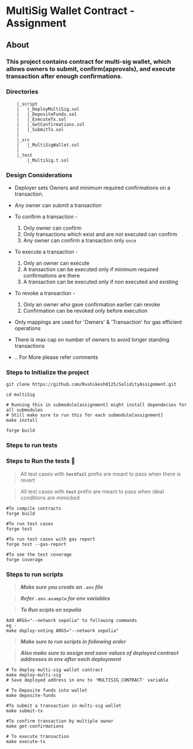 # MultiSig Wallet Contract - Assignment

## About

### This project contains contract for multi-sig wallet, which allows owners to submit, confirm(approvals), and execute transaction after enough confirmations.

### Directories

```
    |_script
    |   |_DeployMultiSig.sol
    |   |_DepositeFunds.sol
    |   |_ExecuteTx.sol
    |   |_GetConfirmations.sol
    |   |_SubmitTx.sol
    |
    |_src
    |   |_MultiSigWallet.sol
    |
    |_test
        |_MultiSig.t.sol

```

### Design Considerations

- Deployer sets Owners and minimum required confirmations on a transaction.

- Any owner can submit a transaction

- To confirm a transaction -

  1. Only owner can confirm
  2. Only transactions which exist and are not executed can confirm
  3. Any owner can confirm a transaction only `once`

- To execute a transaction -

  1. Only an owner can execute
  2. A transaction can be executed only if minimum required confirmations are there
  3. A transaction can be executed only if non executed and existing

- To revoke a transaction -

  1. Only an owner who gave confirmation earlier can revoke
  2. Confirmation can be revoked only before execution

- Only mappings are used for 'Owners' & 'Transaction' for gas efficient operations

- There is max cap on number of owners to avoid longer standing transactions

- .. For More please refer comments

### Steps to Initialize the project

```
git clone https://github.com/Rushikesh0125/SolidityAssignment.git

cd multiSig

# Running this in submodule[assignment] might install dependecies for all submodules
# Still make sure to run this for each submodule[assignment]
make install

forge build
```

### Steps to run tests

### Steps to Run the tests 🔧 <a name = "tests"></a>

> All test cases with **_`testFail`_** prefix are meant to pass when there is revert

> All test cases with **_`test`_** prefix are meant to pass when ideal conditions are mimicked

```
#To compile contracts
forge build

#To run test cases
forge test

#To run test cases with gas report
forge test --gas-report

#To see the test coverage
forge coverage
```

### Steps to run scripts

> **_Make sure you create an `.env` file_**

> **_Refer `.env.example` for env variables_**

> **_To Run scipts on sepolia_**

```
Add ARGS="--network sepolia" to following commands
eg -
make deploy-voting ARGS="--network sepolia"
```

> **_Make sure to run scripts in following order_**

> **_Also make sure to assign and save values of deployed contract addresses in env after each deployment_**

```
# To deploy multi-sig wallet contract
make deploy-multi-sig
# Save deployed address in env to 'MULTISIG_CONTRACT' variable

# To Deposite funds into wallet
make deposite-funds

#To submit a transaction in multi-sig wallet
make submit-tx

#To confirm transaction by multiple owner
make get-confirmations

# To execute transaction
make execute-tx


```
